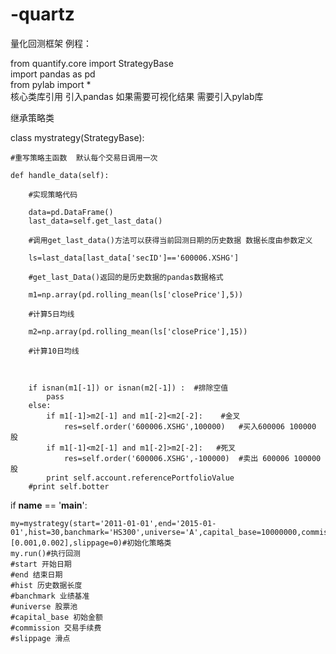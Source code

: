 # -quartz
量化回测框架
例程：

from quantify.core import StrategyBase  
import pandas as pd     
from pylab import *  
核心类库引用
引入pandas
如果需要可视化结果 需要引入pylab库

继承策略类

class mystrategy(StrategyBase):

    #重写策略主函数  默认每个交易日调用一次
    
    def handle_data(self):
    
        #实现策略代码 
        
        data=pd.DataFrame()
        last_data=self.get_last_data() 
        
        #调用get_last_data()方法可以获得当前回测日期的历史数据 数据长度由参数定义
        
        ls=last_data[last_data['secID']=='600006.XSHG']  
        
        #get_last_Data()返回的是历史数据的pandas数据格式 
        
        m1=np.array(pd.rolling_mean(ls['closePrice'],5)) 
        
        #计算5日均线
        
        m2=np.array(pd.rolling_mean(ls['closePrice'],15)) 
        
        #计算10日均线
        
  

        if isnan(m1[-1]) or isnan(m2[-1]) :  #排除空值
            pass
        else:
            if m1[-1]>m2[-1] and m1[-2]<m2[-2]:    #金叉
                res=self.order('600006.XSHG',100000)   #买入600006 100000 股
            if m1[-1]<m2[-1] and m1[-2]>m2[-2]:   #死叉
                res=self.order('600006.XSHG',-100000)  #卖出 600006 100000股
            print self.account.referencePortfolioValue   
        #print self.botter
        
        
if __name__ == '__main__':

    my=mystrategy(start='2011-01-01',end='2015-01-01',hist=30,banchmark='HS300',universe='A',capital_base=10000000,commission=[0.001,0.002],slippage=0)#初始化策略类
    my.run()#执行回测
    #start 开始日期
    #end 结束日期
    #hist 历史数据长度
    #banchmark 业绩基准
    #universe 股票池
    #capital_base 初始金额
    #commission 交易手续费
    #slippage 滑点

   
    
